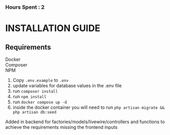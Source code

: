 ### Hours Spent : 2

# INSTALLATION GUIDE

## Requirements 
Docker </br>
Composer </br>
NPM


1. Copy `.env.example` to `.env`
2. update variables for database values in the .env file
3. run `composer install`
4. run `npm install`
5. run `docker compose up -d`
6. inside the docker container you will need to run `php artisan migrate && php artisan db:seed`

Added in backend for factories/models/livewire/controllers and functions to achieve the requirements missing the frontend inputs
